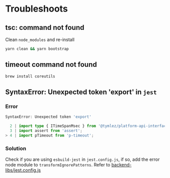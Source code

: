 # Troubleshoots

## tsc: command not found

Clean `node_modules` and re-install

```sh
yarn clean && yarn bootstrap
```

## timeout command not found

```sh
brew install coreutils
```

## SyntaxError: Unexpected token 'export' in `jest`

### Error

```ts
SyntaxError: Unexpected token 'export'

  2 | import type { ITimeSpanMsec } from '@tymlez/platform-api-interfaces';
  3 | import assert from 'assert';
> 4 | import pTimeout from 'p-timeout';
```

### Solution

Check if you are using `esbuild-jest` in `jest.config.js`, if so, add the error node module to `transformIgnorePatterns`. Refer to [backend-libs/jest.config.js](../packages/backend-libs/jest.config.js)
